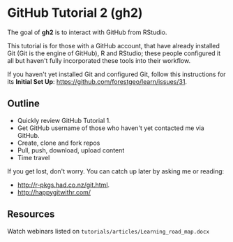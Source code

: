 GitHub Tutorial 2 (gh2)
================

The goal of **gh2** is to interact with GitHub from RStudio.

This tutorial is for those with a GitHub account, that have already installed Git (Git is the engine of GitHub), R and RStudio; these people configured it all but haven't fully incorporated these tools into their workflow.

If you haven't yet installed Git and configured Git, follow this instructions for its **Initial Set Up**: <https://github.com/forestgeo/learn/issues/31>.

Outline
-------

-   Quickly review GitHub Tutorial 1.
-   Get GitHub username of those who haven't yet contacted me via GitHub.
-   Create, clone and fork repos
-   Pull, push, download, upload content
-   Time travel

If you get lost, don't worry. You can catch up later by asking me or reading:

-   <http://r-pkgs.had.co.nz/git.html>.
-   <http://happygitwithr.com/>

Resources
---------

Watch webinars listed on `tutorials/articles/Learning_road_map.docx`
